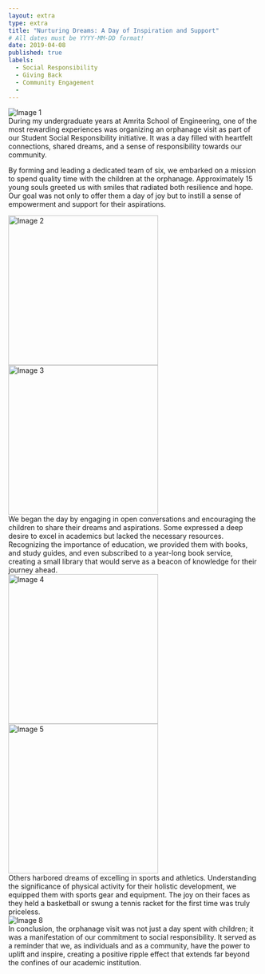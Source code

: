 ```yaml
---
layout: extra
type: extra
title: "Nurturing Dreams: A Day of Inspiration and Support"
# All dates must be YYYY-MM-DD format!
date: 2019-04-08
published: true
labels:
  - Social Responsibility
  - Giving Back
  - Community Engagement
  - 
---
```


<div class="row">
  <div class="col-md-6">
    <img class="img-fluid" src="../img/1.JPG" alt="Image 1">
  </div>
  <div class="col-md-6">
    During my undergraduate years at Amrita School of Engineering, one of the most rewarding experiences was organizing an orphanage visit as part of our Student Social Responsibility initiative. It was a day filled with heartfelt connections, shared dreams, and a sense of responsibility towards our community.

  By forming and leading a dedicated team of six, we embarked on a mission to spend quality time with the children at the orphanage. Approximately 15 young souls greeted us with smiles that radiated both resilience and hope. Our goal was not only to offer them a day of joy but to instill a sense of empowerment and support for their aspirations.
  </div>
</div>

<div class="row">
  <div class="col-md-6">
    <img width="300" class="rounded float-start pe-4" src="../img/2.JPG" alt="Image 2">
    <img width="300" class="rounded float-start pe-4" src="../img/3.JPG" alt="Image 3">
  </div>
  <div class="col-md-6">
    We began the day by engaging in open conversations and encouraging the children to share their dreams and aspirations. Some expressed a deep desire to excel in academics but lacked the necessary resources. Recognizing the importance of education, we provided them with books, and study guides, and even subscribed to a year-long book service, creating a small library that would serve as a beacon of knowledge for their journey ahead.
  </div>
</div>

<div class="row">
  <div class="col-md-6">
    <img width="300" class="rounded float-start pe-4" src="../img/4.JPG" alt="Image 4">
    <img width="300" class="rounded float-start pe-4" src="../img/5.JPG" alt="Image 5">
  </div>
  <div class="col-md-6">
    Others harbored dreams of excelling in sports and athletics. Understanding the significance of physical activity for their holistic development, we equipped them with sports gear and equipment. The joy on their faces as they held a basketball or swung a tennis racket for the first time was truly priceless.
  </div>
</div>

<!-- Continue the same pattern for the remaining sections -->

<div class="row">
  <div class="col-md-6">
    <img class="img-fluid" src="../img/8.JPG" alt="Image 8">
  </div>
  <div class="col-md-6">
    In conclusion, the orphanage visit was not just a day spent with children; it was a manifestation of our commitment to social responsibility. It served as a reminder that we, as individuals and as a community, have the power to uplift and inspire, creating a positive ripple effect that extends far beyond the confines of our academic institution.
  </div>
</div>
